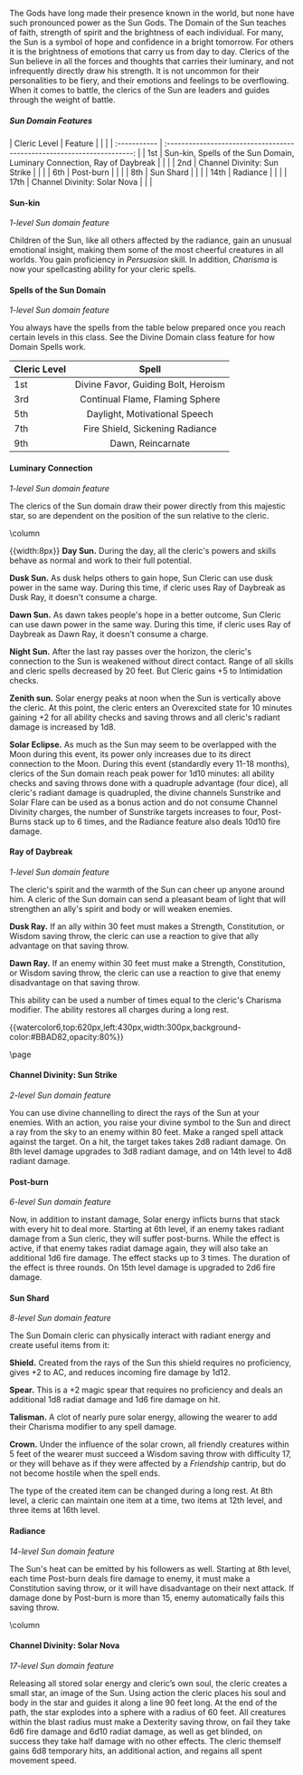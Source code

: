 The Gods have long made their presence known in the world, but none have such pronounced power as the Sun Gods. The Domain of the Sun teaches of faith, strength of spirit and the brightness of each individual. For many, the Sun is a symbol of hope and confidence in a bright tomorrow. For others it is the brightness of emotions that carry us from day to day. Clerics of the Sun believe in all the forces and thoughts that carries their luminary, and not infrequently directly draw his strength. It is not uncommon for their personalities to be fiery, and their emotions and feelings to be overflowing. When it comes to battle, the clerics of the Sun are leaders and guides through the weight of battle.

##### Sun Domain Features 
| Cleric Level |                                 Feature                                 |     |     |
| :----------- | :---------------------------------------------------------------------: | 
| 1st          | Sun-kin, Spells of the Sun Domain, Luminary Connection, Ray of Daybreak |     |     |
| 2nd          |                      Channel Divinity: Sun Strike                       |     |     |
| 6th          |                                Post-burn                                |     |     |
| 8th          |                                Sun Shard                                |     |     |
| 14th         |                                Radiance                                 |     |     |
| 17th         |                      Channel Divinity: Solar Nova                       |     |     |

#### Sun-kin 
*1-level Sun domain feature*

Children of the Sun, like all others affected by the radiance, gain an unusual emotional insight, making them some of the most cheerful creatures in all worlds. You gain proficiency in *Persuasion* skill. In addition, *Charisma* is now your spellcasting ability for your cleric spells.

#### Spells of the Sun Domain
*1-level Sun domain feature*

You always have the spells from the table below prepared once you reach certain levels in this class. See the Divine Domain class feature for how Domain Spells work.

| Cleric Level | Spell | 
|:-------------|:-------:|
| 1st            | Divine Favor, Guiding Bolt, Heroism |
| 3rd            | Continual Flame, Flaming Sphere |
| 5th            | Daylight, Motivational Speech |
| 7th            | Fire Shield, Sickening Radiance | 
| 9th            | Dawn, Reincarnate |

#### Luminary Connection
*1-level Sun domain feature*

The clerics of the Sun domain draw their power directly from this majestic star, so are dependent on the position of the sun relative to the cleric. 

\column

 {{width:8px}} **Day Sun.** During the day, all the cleric's powers and skills behave as normal and work to their full potential.

**Dusk Sun.** As dusk helps others to gain hope, Sun Cleric can use dusk power in the same way. During this time, if cleric uses Ray of Daybreak as Dusk Ray, it doesn't consume a charge.

**Dawn Sun.** As dawn takes people's hope in a better outcome, Sun Cleric can use dawn power in the same way. During this time, if cleric uses Ray of Daybreak as Dawn Ray, it doesn't consume a charge. 

**Night Sun.** After the last ray passes over the horizon, the cleric's connection to the Sun is weakened without direct contact. Range of all skills and cleric spells decreased by 20 feet. But Cleric gains +5 to Intimidation checks.

**Zenith sun.** Solar energy peaks at noon when the Sun is vertically above the cleric. At this point, the cleric enters an Overexcited state for 10 minutes gaining +2 for all ability checks and saving throws and all cleric's radiant damage is increased by 1d8. 

**Solar Eclipse.** As much as the Sun may seem to be overlapped with the Moon during this event, its power only increases due to its direct connection to the Moon. During this event (standardly every 11-18 months), clerics of the Sun domain reach peak power for 1d10 minutes: all ability checks and saving throws done with a quadruple advantage (four dice), all cleric's radiant damage is quadrupled, the divine channels Sunstrike and Solar Flare can be used as a bonus action and do not consume Channel Divinity charges, the number of Sunstrike targets increases to four, Post-Burns stack up to 6 times, and the Radiance feature also deals 10d10 fire damage.  


#### Ray of Daybreak
*1-level Sun domain feature*

The cleric's spirit and the warmth of the Sun can cheer up anyone around him. A cleric of the Sun domain can send a pleasant beam of light that will strengthen an ally's spirit and body or will weaken enemies.

**Dusk Ray.** If an ally within 30 feet must makes a Strength, Constitution, or Wisdom saving throw, the cleric can use a reaction to give that ally advantage on that saving throw. 

**Dawn Ray.** If an enemy within 30 feet must make a Strength, Constitution, or Wisdom saving throw, the cleric can use a reaction to give that enemy disadvantage on that saving throw.

This ability can be used a number of times equal to the cleric's Charisma modifier. The ability restores all charges during a long rest.


{{watercolor6,top:620px,left:430px,width:300px,background-color:#BBAD82,opacity:80%}}



\page

#### Channel Divinity: Sun Strike
*2-level Sun domain feature*

You can use divine channelling to direct the rays of the Sun at your enemies. With an action, you raise your divine symbol to the Sun and direct a ray from the sky to an enemy within 80 feet. Make a ranged spell attack against the target. On a hit, the target takes takes 2d8 radiant damage.
On 8th level damage upgrades to 3d8 radiant damage, and on 14th level to 4d8 radiant damage.

#### Post-burn
*6-level Sun domain feature*

Now, in addition to instant damage, Solar energy inflicts burns that stack with every hit to deal more. Starting at 6th level, if an enemy takes radiant damage from a Sun cleric, they will suffer  post-burns. While the effect is active, if that enemy takes radiat damage again, they will also take an additional 1d6 fire damage. The effect stacks up to 3 times. The duration of the effect is three rounds.
On 15th level damage is upgraded to 2d6 fire damage.

#### Sun Shard
*8-level Sun domain feature*

The Sun Domain cleric can physically interact with radiant energy and create useful items from it: 

**Shield.** Created from the rays of the Sun this shield requires no proficiency, gives +2 to AC, and reduces incoming fire damage by 1d12.

**Spear.** This is a +2 magic spear that requires no proficiency and deals an additional 1d8 radiat damage and 1d6 fire damage on hit. 

**Talisman.** A clot of nearly pure solar energy, allowing the wearer to add their Charisma modifier to any spell damage.

**Crown.** Under the influence of the solar crown, all friendly creatures within 5 feet of the wearer must succeed a Wisdom saving throw with difficulty 17, or they will behave as if they were affected by a *Friendship* cantrip, but do not become hostile when the spell ends.

The type of the created item can be changed during a long rest.
At 8th level, a cleric can maintain one item at a time, two items at 12th level, and three items at 16th level. 



#### Radiance
*14-level Sun domain feature*

The Sun's heat can be emitted by his followers as well. Starting at 8th level, each time Post-burn deals fire damage to enemy, it must make a Constitution saving throw, or it will have disadvantage on their next attack. If damage done by Post-burn is more than 15, enemy automatically fails this saving throw.

\column


#### Channel Divinity: Solar Nova
*17-level Sun domain feature*

Releasing all stored solar energy and cleric’s own soul, the cleric creates a small star, an image of the Sun. Using action the cleric places his soul and body in the star and guides it along a line 90 feet long. At the end of the path, the star explodes into a sphere with a radius of 60 feet. All creatures within the blast radius must make a Dexterity saving throw, on fail they take 6d6 fire damage and 6d10 radiat damage, as well as get blinded, on success they take half damage with no other effects. The cleric themself gains 6d8 temporary hits, an additional action, and regains all spent movement speed.
